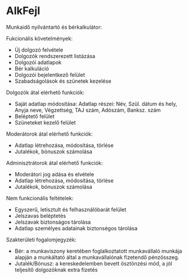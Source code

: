 # AlkFejl

Munkaidő nyílvántartó és bérkalkulátor:

Fukcionális követelmények:	
* Új dolgozó felvétele
* Dolgozók rendszerezett listázása
* Dolgozói adatlapok
* Bér kalkuláció
* Dolgozói bejelentkező felület
* Szabadságolások és szünetek kezelése
	
Dolgozók átal elérhető funkciók:

* Saját adatlap módosítása:
	Adatlap részei: Név, Szül. dátum és hely, Anyja neve, Végzettség, TAJ szám, Adószám, Banksz. szám
* Beléptető felület
* Szüneteket kezelő felület

Moderátorok átal elérhető funkciók:
* Adatlap létrehozása, módosítása, törlése
* Jutalékok, bónuszok számolása


Adminisztrátorok átal elérhető funkciók:
* Moderátori jog adása és elvétele
* Adatlap létrehozása, módosítása, törlése
* Jutalékok, bónuszok számolása


Nem funkcionális feltételek:
* Egyszerű, letisztult és felhasználóbarát felület
* Jelszavas beléptetés
* Jelszavak biztonságos tárolása
* Adatlap személyes adatainak biztonségos tárolása



Szakterületi fogalomjegyzék:
* Bér: a munkaviszony keretében foglalkoztatott munkavállaló munkája alapján a munkáltató által a munkavállalónak fizetendő pénzösszeg.
* Jutalék/Bónusz: a kereskedelemben bevett ösztönzési mód, a jól teljesítő dolgozóknak extra fizetés







			 
